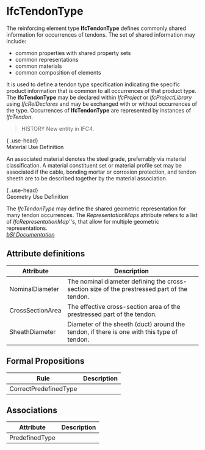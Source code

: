 IfcTendonType
=============
The reinforcing element type **IfcTendonType** defines commonly shared
information for occurrences of tendons. The set of shared information may
include:  
  
* common properties with shared property sets  
* common representations  
* common materials  
* common composition of elements  
  
It is used to define a tendon type specification indicating the specific
product information that is common to all occurrences of that product type.
The **IfcTendonType** may be declared within _IfcProject_ or
_IfcProjectLibrary_ using _IfcRelDeclares_ and may be exchanged with or
without occurrences of the type. Occurrences of **IfcTendonType** are
represented by instances of _IfcTendon_.  
  
> HISTORY  New entity in IFC4.  
  
{ .use-head}  
Material Use Definition  
  
An associated material denotes the steel grade, preferrably via material
classification. A material constituent set or material profile set may be
associated if the cable, bonding mortar or corrosion protection, and tendon
sheeth are to be described together by the material association.  
  
{ .use-head}  
Geometry Use Definition  
  
The _IfcTendonType_ may define the shared geometric representation for many
tendon occurrences. The _RepresentationMaps_ attribute refers to a list of
_IfcRepresentationMap_''s, that allow for multiple geometric representations.  
[ _bSI
Documentation_](https://standards.buildingsmart.org/IFC/DEV/IFC4_2/FINAL/HTML/schema/ifcstructuralelementsdomain/lexical/ifctendontype.htm)


Attribute definitions
---------------------
| Attribute        | Description                                                                                 |
|------------------|---------------------------------------------------------------------------------------------|
| NominalDiameter  | The nominal diameter defining the cross-section size of the prestressed part of the tendon. |
| CrossSectionArea | The effective cross-section area of the prestressed part of the tendon.                     |
| SheathDiameter   | Diameter of the sheeth (duct) around the tendon, if there is one with this type of tendon.  |

Formal Propositions
-------------------
| Rule                  | Description   |
|-----------------------|---------------|
| CorrectPredefinedType |               |

Associations
------------
| Attribute      | Description   |
|----------------|---------------|
| PredefinedType |               |

